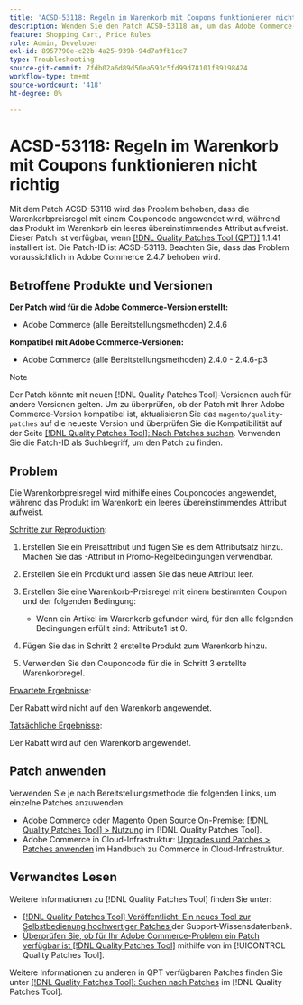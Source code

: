 ```yaml
---
title: 'ACSD-53118: Regeln im Warenkorb mit Coupons funktionieren nicht richtig'
description: Wenden Sie den Patch ACSD-53118 an, um das Adobe Commerce-Problem zu beheben, bei dem die Warenkorbpreisregel mit einem Couponcode angewendet wird, während das Produkt im Warenkorb ein leeres Übereinstimmungsattribut aufweist.
feature: Shopping Cart, Price Rules
role: Admin, Developer
exl-id: 8957790e-c22b-4a25-939b-94d7a9fb1cc7
type: Troubleshooting
source-git-commit: 7fdb02a6d89d50ea593c5fd99d78101f89198424
workflow-type: tm+mt
source-wordcount: '418'
ht-degree: 0%

---
```


# ACSD-53118: Regeln im Warenkorb mit Coupons funktionieren nicht richtig

Mit dem Patch ACSD-53118 wird das Problem behoben, dass die Warenkorbpreisregel mit einem Couponcode angewendet wird, während das Produkt im Warenkorb ein leeres übereinstimmendes Attribut aufweist. Dieser Patch ist verfügbar, wenn [[!DNL Quality Patches Tool (QPT)]](https://experienceleague.adobe.com/en/docs/commerce-operations/tools/quality-patches-tool/quality-patches-tool-to-self-serve-quality-patches) 1.1.41 installiert ist. Die Patch-ID ist ACSD-53118. Beachten Sie, dass das Problem voraussichtlich in Adobe Commerce 2.4.7 behoben wird.

## Betroffene Produkte und Versionen

**Der Patch wird für die Adobe Commerce-Version erstellt:**

* Adobe Commerce (alle Bereitstellungsmethoden) 2.4.6

**Kompatibel mit Adobe Commerce-Versionen:**

* Adobe Commerce (alle Bereitstellungsmethoden) 2.4.0 - 2.4.6-p3

>[!NOTE]
>
>Der Patch könnte mit neuen [!DNL Quality Patches Tool]-Versionen auch für andere Versionen gelten. Um zu überprüfen, ob der Patch mit Ihrer Adobe Commerce-Version kompatibel ist, aktualisieren Sie das `magento/quality-patches` auf die neueste Version und überprüfen Sie die Kompatibilität auf der Seite [[!DNL Quality Patches Tool]: Nach Patches suchen](https://experienceleague.adobe.com/tools/commerce-quality-patches/index.html). Verwenden Sie die Patch-ID als Suchbegriff, um den Patch zu finden.

## Problem

Die Warenkorbpreisregel wird mithilfe eines Couponcodes angewendet, während das Produkt im Warenkorb ein leeres übereinstimmendes Attribut aufweist.

<u>Schritte zur Reproduktion</u>:

1. Erstellen Sie ein Preisattribut und fügen Sie es dem Attributsatz hinzu. Machen Sie das -Attribut in Promo-Regelbedingungen verwendbar.
1. Erstellen Sie ein Produkt und lassen Sie das neue Attribut leer.
1. Erstellen Sie eine Warenkorb-Preisregel mit einem bestimmten Coupon und der folgenden Bedingung:

   * Wenn ein Artikel im Warenkorb gefunden wird, für den alle folgenden Bedingungen erfüllt sind: Attribute1 ist 0.

1. Fügen Sie das in Schritt 2 erstellte Produkt zum Warenkorb hinzu.
1. Verwenden Sie den Couponcode für die in Schritt 3 erstellte Warenkorbregel.

<u>Erwartete Ergebnisse</u>:

Der Rabatt wird nicht auf den Warenkorb angewendet.

<u>Tatsächliche Ergebnisse</u>:

Der Rabatt wird auf den Warenkorb angewendet.

## Patch anwenden

Verwenden Sie je nach Bereitstellungsmethode die folgenden Links, um einzelne Patches anzuwenden:

* Adobe Commerce oder Magento Open Source On-Premise: [[!DNL Quality Patches Tool] > Nutzung](/help/tools/quality-patches-tool/usage.md) im [!DNL Quality Patches Tool].
* Adobe Commerce in Cloud-Infrastruktur: [Upgrades und Patches > Patches anwenden](https://experienceleague.adobe.com/docs/commerce-cloud-service/user-guide/develop/upgrade/apply-patches.html) im Handbuch zu Commerce in Cloud-Infrastruktur.

## Verwandtes Lesen

Weitere Informationen zu [!DNL Quality Patches Tool] finden Sie unter:

* [[!DNL Quality Patches Tool] Veröffentlicht: Ein neues Tool zur Selbstbedienung hochwertiger Patches ](https://experienceleague.adobe.com/en/docs/commerce-operations/tools/quality-patches-tool/quality-patches-tool-to-self-serve-quality-patches) der Support-Wissensdatenbank.
* [Überprüfen Sie, ob für Ihr Adobe Commerce-Problem ein Patch verfügbar ist [!DNL Quality Patches Tool]](/help/tools/quality-patches-tool/patches-available-in-qpt/check-patch-for-magento-issue-with-magento-quality-patches.md) mithilfe von im [!UICONTROL Quality Patches Tool].


Weitere Informationen zu anderen in QPT verfügbaren Patches finden Sie unter [[!DNL Quality Patches Tool]: Suchen nach Patches](https://experienceleague.adobe.com/tools/commerce-quality-patches/index.html) im [!DNL Quality Patches Tool].
